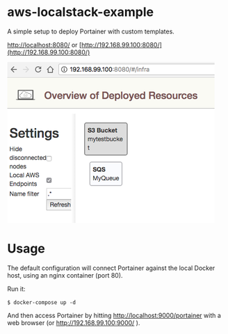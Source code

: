 # aws-localstack-example

A simple setup to deploy Portainer with custom templates.

[http://localhost:8080/](http://localhost:8080/) or [http://192.168.99.100:8080/](http://192.168.99.100:8080/)

![localstack admin](https://github.com/djangofan/aws-localstack-example/raw/master/admin_localstack.png "Localstack Admin")

# Usage

The default configuration will connect Portainer against the local Docker host, using an nginx container (port 80).

Run it:

```
$ docker-compose up -d
```

And then access Portainer by hitting [http://localhost:9000/portainer](http://localhost/portainer) with a web browser (or http://192.168.99.100:9000/ ).
